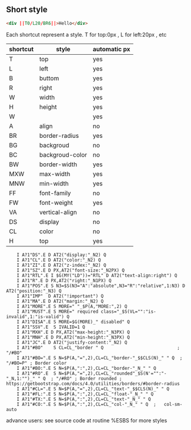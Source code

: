 ## Short style


```HTML
<div ||T0/L20/BR6||>Hello</div>
```

Each shortcut represent a style. T for top:0px , L for left:20px , etc


|shortcut       | style                   | automatic px |
|---------------|-------------------------|--------------|
|T  | top | yes|
|L  | left | yes|
|B  | buttom | yes|
|R  | right | yes|
|W  | width | yes|
|H  | height | yes|
|W  |  | yes|
|A  | align | no|
|BR  | border-radius | yes|
|BG  | backgroud|no|
|BC  | backgroud-color|no|
|BW | border-width|yes|
|MXW | max-width | yes|
|MNW | min-width | yes|
|FF  | font-family|no|
|FW  | font-weight|yes|
|VA | vertical-align|no|
|DS | display | no|
|CL | color | no|
|H  | top | yes|

		I A?1"DS".E D AT2("display:"_N2) Q
		I A?1"CL".E D AT2("color:"_N2) Q
		I A?1"ZI".E D AT2("z-index:"_N2) Q
		I A?1"SZ".E D PX,AT2("font-size:"_N2PX) Q
		I A?1"RTL".E I $G(MY("LD"))="RTL" D AT2("text-align:right") Q
		I A?1"R".E D PX,AT2("right:"_N1PX) Q
		I A?1"POS".E S N3=$S(N3="A":"absolute",N3="R":"relative",1:N3) D AT2("position:"_N3) Q
		I A?1"IMP"  D AT2("!important") Q
		I A?1"MA".E D AT2("margin:"_N2) Q
		I A?1"MORE".E S MORE=" "_$P(A,"MORE:",2) Q
		I A?1"MUST".E S MORE=" required class="_$S(VL="":"is-invalid",1:"is-valid") Q
		I A?1"DISA".E S MORE=$G(MORE)_" disabled" Q
		I A?1"SSV".E  S IVALID=1 Q
		I A?1"MXH".E D PX,AT2("max-height:"_N3PX) Q
		I A?1"MNH".E D PX,AT2("min-height:"_N3PX) Q
		I A?1"JC".E D AT2("justify-content:"_N2) Q
		I A?1"#BO"    S CL=CL_"border " Q                            ; "/#BO"
		I A?1"#BO=".E S N=$P(A,"=",2),CL=CL_"border-"_$$CLS(N)_" " Q  ; "/#BO=P" ; Border color
		I A?1"#BO:".E S N=$P(A,":",2),CL=CL_"border-"_N_" " Q
		I A?1"#RO".E  S N=$P(A,"=",2),CL=CL_"rounded"_$S(N'="":"-"_N,1:"")_" " Q  ; "/#RO" ; Border rounded ; https://getbootstrap.com/docs/4.0/utilities/borders/#border-radius
		I A?1"#CL=".E S N=$P(A,"=",2),CL=CL_"text-"_$$CLS(N)_" " Q
		I A?1"#FL:".E S N=$P(A,":",2),CL=CL_"float-"_N_" " Q
		I A?1"#TX:".E S N=$P(A,":",2),CL=CL_"text-"_N_" " Q
		I A?1"#CO:".E S N=$P(A,":",2),CL=CL_"col-"_N_" " Q  ; 	col-sm-auto


advance users: see source code at routine %ESBS for more styles
